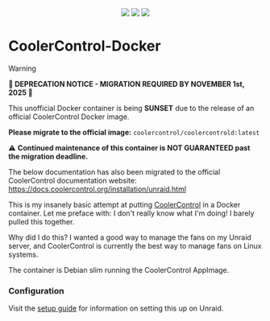 <div align="center" width="100%">
    <div>
        <a target="_blank" href="https://github.com/guniv/CoolerControl-Docker"><img src="https://img.shields.io/github/stars/guniv/CoolerControl-Docker?style=flat&label=Stars" /></a>
        <a target="_blank" href="https://github.com/guniv/CoolerControl-Docker/pkgs/container/coolercontrol-docker"><img src="https://img.shields.io/badge/dynamic/json?url=https%3A%2F%2Fraw.githubusercontent.com%2Fipitio%2Fbackage%2Findex%2Fguniv%2FCoolerControl-Docker%2Fcoolercontrol-docker.json&query=downloads&label=ghcr.io%20pulls" /></a>
        <a target="_blank" href="https://hub.docker.com/r/gunivx/coolercontrol-docker"><img src="https://img.shields.io/docker/pulls/gunivx/coolercontrol-docker?label=docker%20hub%20pulls" /></a>
    </div>
</div>

# CoolerControl-Docker

> [!WARNING]
> **🚨 DEPRECATION NOTICE - MIGRATION REQUIRED BY NOVEMBER 1st, 2025 🚨**
> 
> This unofficial Docker container is being **SUNSET** due to the release of an official CoolerControl Docker image.
> 
> **Please migrate to the official image:** `coolercontrol/coolercontrold:latest`
> 
> ⚠️ **Continued maintenance of this container is NOT GUARANTEED past the migration deadline.**
> 
> The below documentation has also been migrated to the official CoolerControl documentation website: https://docs.coolercontrol.org/installation/unraid.html

This is my insanely basic attempt at putting [CoolerControl](https://gitlab.com/coolercontrol/coolercontrol) in a Docker container. Let me preface with: I don't really know what I'm doing! I barely pulled this together.

Why did I do this? I wanted a good way to manage the fans on my Unraid server, and CoolerControl is currently the best way to manage fans on Linux systems. 

The container is Debian slim running the CoolerControl AppImage.

### Configuration

Visit the [setup guide](https://github.com/guniv/CoolerControl-Docker/blob/main/setup.md) for information on setting this up on Unraid.
